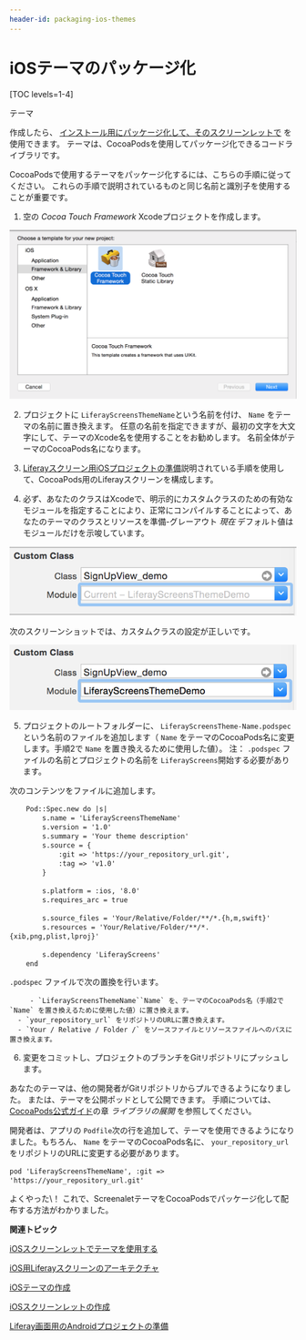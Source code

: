 ```yaml
---
header-id: packaging-ios-themes
---
```


# iOSテーマのパッケージ化

[TOC levels=1-4]

テーマ</a>

作成したら、 [インストール用にパッケージ化して、そのスクリーンレットで](/docs/7-1/tutorials/-/knowledge_base/t/using-themes-in-ios-screenlets) を使用できます。 テーマは、CocoaPodsを使用してパッケージ化できるコードライブラリです。</p> 

CocoaPodsで使用するテーマをパッケージ化するには、こちらの手順に従ってください。 これらの手順で説明されているものと同じ名前と識別子を使用することが重要です。

1.  空の *Cocoa Touch Framework* Xcodeプロジェクトを作成します。
   
   ![図1：テーマのプロジェクトを作成するときに* Cocoa Touch Framework *を選択します。](../../../../images/screens-ios-cocoa-touch-framework.png)

2.  プロジェクトに `LiferayScreensThemeName`という名前を付け、 `Name` をテーマの名前に置き換えます。 任意の名前を指定できますが、最初の文字を大文字にして、テーマのXcode名を使用することをお勧めします。 名前全体がテーマのCocoaPods名になります。

3.  [Liferayスクリーン用iOSプロジェクトの準備](/docs/7-1/tutorials/-/knowledge_base/t/preparing-ios-projects-for-liferay-screens)説明されている手順を使用して、CocoaPods用のLiferayスクリーンを構成します。

4.  必ず、あなたのクラスはXcodeで、明示的にカスタムクラスのための有効なモジュールを指定することにより、正常にコンパイルすることによって、あなたのテーマのクラスとリソースを準備-グレーアウト *現在* デフォルト値はモジュールだけを示唆しています。
   
   ![図2：このXIBファイルのカスタムクラスのモジュールは指定されていません。](../../../../images/screens-ios-theme-custom-module-wrong.png)
   
   次のスクリーンショットでは、カスタムクラスの設定が正しいです。
   
   ![図3：XIBファイルは、指定されたモジュールを使用して、カスタムクラス名にバインドされます。](../../../../images/screens-ios-theme-custom-module-right.png)

5.  プロジェクトのルートフォルダーに、 `LiferayScreensTheme-Name.podspec` という名前のファイルを追加します（ `Name` をテーマのCocoaPods名に変更します。手順2で `Name` を置き換えるために使用した値）。 注： `.podspec` ファイルの名前とプロジェクトの名前を `LiferayScreens`開始する必要があります。
   
   次のコンテンツをファイルに追加します。
   
        Pod::Spec.new do |s|
            s.name = 'LiferayScreensThemeName'
            s.version = '1.0'
            s.summary = 'Your theme description'
            s.source = {
                :git => 'https://your_repository_url.git',
                :tag => 'v1.0'
            }
       
            s.platform = :ios, '8.0'
            s.requires_arc = true
       
            s.source_files = 'Your/Relative/Folder/**/*.{h,m,swift}'
            s.resources = 'Your/Relative/Folder/**/*.{xib,png,plist,lproj}'
       
            s.dependency 'LiferayScreens'
        end
       
   
   `.podspec` ファイルで次の置換を行います。
   
         - `LiferayScreensThemeName``Name` を、テーマのCocoaPods名（手順2で `Name` を置き換えるために使用した値）に置き換えます。
      - `your_repository_url` をリポジトリのURLに置き換えます。
      - `Your / Relative / Folder /` をソースファイルとリソースファイルへのパスに置き換えます。
6.  変更をコミットし、プロジェクトのブランチをGitリポジトリにプッシュします。

あなたのテーマは、他の開発者がGitリポジトリからプルできるようになりました。 または、テーマを公開ポッドとして公開できます。 手順については、 [CocoaPods公式ガイド](https://guides.cocoapods.org/making/getting-setup-with-trunk.html#deploying-a-library)の章 *ライブラリの展開* を参照してください。

開発者は、アプリの `Podfile`次の行を追加して、テーマを使用できるようになりました。もちろん、 `Name` をテーマのCocoaPods名に、 `your_repository_url` をリポジトリのURLに変更する必要があります。

    pod 'LiferayScreensThemeName', :git => 'https://your_repository_url.git'
    

よくやった\！ これで、ScreenaletテーマをCocoaPodsでパッケージ化して配布する方法がわかりました。

**関連トピック**

[iOSスクリーンレットでテーマを使用する](/docs/7-1/tutorials/-/knowledge_base/t/using-themes-in-ios-screenlets)

[iOS用Liferayスクリーンのアーキテクチャ](/docs/7-1/tutorials/-/knowledge_base/t/architecture-of-liferay-screens-for-ios)

[iOSテーマの作成](/docs/7-1/tutorials/-/knowledge_base/t/creating-ios-themes)

[iOSスクリーンレットの作成](/docs/7-1/tutorials/-/knowledge_base/t/creating-ios-screenlets)

[Liferay画面用のAndroidプロジェクトの準備](/docs/7-1/tutorials/-/knowledge_base/t/preparing-android-projects-for-liferay-screens)
